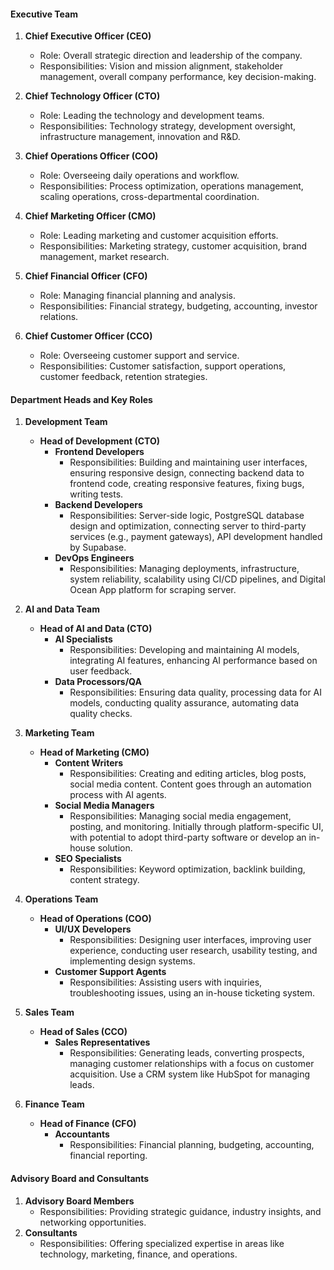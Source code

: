 
#### Executive Team
1. **Chief Executive Officer (CEO)**
   - Role: Overall strategic direction and leadership of the company.
   - Responsibilities: Vision and mission alignment, stakeholder management, overall company performance, key decision-making.

2. **Chief Technology Officer (CTO)**
   - Role: Leading the technology and development teams.
   - Responsibilities: Technology strategy, development oversight, infrastructure management, innovation and R&D.

3. **Chief Operations Officer (COO)**
   - Role: Overseeing daily operations and workflow.
   - Responsibilities: Process optimization, operations management, scaling operations, cross-departmental coordination.

4. **Chief Marketing Officer (CMO)**
   - Role: Leading marketing and customer acquisition efforts.
   - Responsibilities: Marketing strategy, customer acquisition, brand management, market research.

5. **Chief Financial Officer (CFO)**
   - Role: Managing financial planning and analysis.
   - Responsibilities: Financial strategy, budgeting, accounting, investor relations.

6. **Chief Customer Officer (CCO)**
   - Role: Overseeing customer support and service.
   - Responsibilities: Customer satisfaction, support operations, customer feedback, retention strategies.

#### Department Heads and Key Roles

1. **Development Team**
   - **Head of Development (CTO)**
     - **Frontend Developers**
       - Responsibilities: Building and maintaining user interfaces, ensuring responsive design, connecting backend data to frontend code, creating responsive features, fixing bugs, writing tests.
     - **Backend Developers**
       - Responsibilities: Server-side logic, PostgreSQL database design and optimization, connecting server to third-party services (e.g., payment gateways), API development handled by Supabase.
     - **DevOps Engineers**
       - Responsibilities: Managing deployments, infrastructure, system reliability, scalability using CI/CD pipelines, and Digital Ocean App platform for scraping server.

2. **AI and Data Team**
   - **Head of AI and Data (CTO)**
     - **AI Specialists**
       - Responsibilities: Developing and maintaining AI models, integrating AI features, enhancing AI performance based on user feedback.
     - **Data Processors/QA**
       - Responsibilities: Ensuring data quality, processing data for AI models, conducting quality assurance, automating data quality checks.

3. **Marketing Team**
   - **Head of Marketing (CMO)**
     - **Content Writers**
       - Responsibilities: Creating and editing articles, blog posts, social media content. Content goes through an automation process with AI agents.
     - **Social Media Managers**
       - Responsibilities: Managing social media engagement, posting, and monitoring. Initially through platform-specific UI, with potential to adopt third-party software or develop an in-house solution.
     - **SEO Specialists**
       - Responsibilities: Keyword optimization, backlink building, content strategy.

4. **Operations Team**
   - **Head of Operations (COO)**
     - **UI/UX Developers**
       - Responsibilities: Designing user interfaces, improving user experience, conducting user research, usability testing, and implementing design systems.
     - **Customer Support Agents**
       - Responsibilities: Assisting users with inquiries, troubleshooting issues, using an in-house ticketing system.

5. **Sales Team**
   - **Head of Sales (CCO)**
     - **Sales Representatives**
       - Responsibilities: Generating leads, converting prospects, managing customer relationships with a focus on customer acquisition. Use a CRM system like HubSpot for managing leads.

6. **Finance Team**
   - **Head of Finance (CFO)**
     - **Accountants**
       - Responsibilities: Financial planning, budgeting, accounting, financial reporting.

#### Advisory Board and Consultants
1. **Advisory Board Members**
   - Responsibilities: Providing strategic guidance, industry insights, and networking opportunities.
2. **Consultants**
   - Responsibilities: Offering specialized expertise in areas like technology, marketing, finance, and operations.

